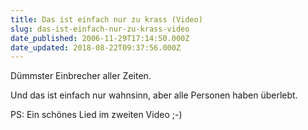 ```yaml
---
title: Das ist einfach nur zu krass (Video)
slug: das-ist-einfach-nur-zu-krass-video
date_published: 2006-11-29T17:14:50.000Z
date_updated: 2018-08-22T09:37:56.000Z
---
```


Dümmster Einbrecher aller Zeiten.

Und das ist einfach nur wahnsinn, aber alle Personen haben überlebt.

PS: Ein schönes Lied im zweiten Video ;-)
